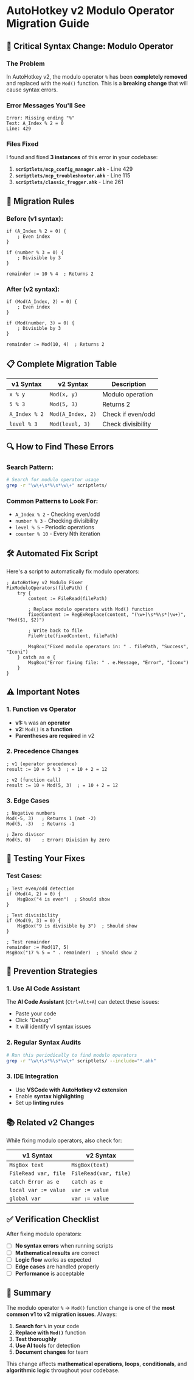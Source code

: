 # AutoHotkey v2 Modulo Operator Migration Guide

## 🚨 **Critical Syntax Change: Modulo Operator**

### **The Problem**
In AutoHotkey v2, the modulo operator `%` has been **completely removed** and replaced with the `Mod()` function. This is a **breaking change** that will cause syntax errors.

### **Error Messages You'll See**
```
Error: Missing ending "%"
Text: A_Index % 2 = 0
Line: 429
```

### **Files Fixed**
I found and fixed **3 instances** of this error in your codebase:

1. **`scriptlets/mcp_config_manager.ahk`** - Line 429
2. **`scriptlets/mcp_troubleshooter.ahk`** - Line 115  
3. **`scriptlets/classic_frogger.ahk`** - Line 261

## 🔧 **Migration Rules**

### **Before (v1 syntax):**
```ahk
if (A_Index % 2 = 0) {
    ; Even index
}

if (number % 3 = 0) {
    ; Divisible by 3
}

remainder := 10 % 4  ; Returns 2
```

### **After (v2 syntax):**
```ahk
if (Mod(A_Index, 2) = 0) {
    ; Even index
}

if (Mod(number, 3) = 0) {
    ; Divisible by 3
}

remainder := Mod(10, 4)  ; Returns 2
```

## 📋 **Complete Migration Table**

| v1 Syntax | v2 Syntax | Description |
|-----------|-----------|-------------|
| `x % y` | `Mod(x, y)` | Modulo operation |
| `5 % 3` | `Mod(5, 3)` | Returns 2 |
| `A_Index % 2` | `Mod(A_Index, 2)` | Check if even/odd |
| `level % 3` | `Mod(level, 3)` | Check divisibility |

## 🔍 **How to Find These Errors**

### **Search Pattern:**
```bash
# Search for modulo operator usage
grep -r "\w\+\s*%\s*\w\+" scriptlets/
```

### **Common Patterns to Look For:**
- `A_Index % 2` - Checking even/odd
- `number % 3` - Checking divisibility
- `level % 5` - Periodic operations
- `counter % 10` - Every Nth iteration

## 🛠️ **Automated Fix Script**

Here's a script to automatically fix modulo operators:

```ahk
; AutoHotkey v2 Modulo Fixer
FixModuloOperators(filePath) {
    try {
        content := FileRead(filePath)
        
        ; Replace modulo operators with Mod() function
        fixedContent := RegExReplace(content, "(\w+)\s*%\s*(\w+)", "Mod($1, $2)")
        
        ; Write back to file
        FileWrite(fixedContent, filePath)
        
        MsgBox("Fixed modulo operators in: " . filePath, "Success", "Iconi")
    } catch as e {
        MsgBox("Error fixing file: " . e.Message, "Error", "Iconx")
    }
}
```

## ⚠️ **Important Notes**

### **1. Function vs Operator**
- **v1:** `%` was an **operator**
- **v2:** `Mod()` is a **function**
- **Parentheses are required** in v2

### **2. Precedence Changes**
```ahk
; v1 (operator precedence)
result := 10 + 5 % 3  ; = 10 + 2 = 12

; v2 (function call)
result := 10 + Mod(5, 3)  ; = 10 + 2 = 12
```

### **3. Edge Cases**
```ahk
; Negative numbers
Mod(-5, 3)   ; Returns 1 (not -2)
Mod(5, -3)   ; Returns -1

; Zero divisor
Mod(5, 0)    ; Error: Division by zero
```

## 🧪 **Testing Your Fixes**

### **Test Cases:**
```ahk
; Test even/odd detection
if (Mod(4, 2) = 0) {
    MsgBox("4 is even")  ; Should show
}

; Test divisibility
if (Mod(9, 3) = 0) {
    MsgBox("9 is divisible by 3")  ; Should show
}

; Test remainder
remainder := Mod(17, 5)
MsgBox("17 % 5 = " . remainder)  ; Should show 2
```

## 🔄 **Prevention Strategies**

### **1. Use AI Code Assistant**
The **AI Code Assistant** (`Ctrl+Alt+A`) can detect these issues:
- Paste your code
- Click "Debug" 
- It will identify v1 syntax issues

### **2. Regular Syntax Audits**
```bash
# Run this periodically to find modulo operators
grep -r "\w\+\s*%\s*\w\+" scriptlets/ --include="*.ahk"
```

### **3. IDE Integration**
- Use **VSCode with AutoHotkey v2 extension**
- Enable **syntax highlighting**
- Set up **linting rules**

## 📚 **Related v2 Changes**

While fixing modulo operators, also check for:

| v1 Syntax | v2 Syntax |
|-----------|-----------|
| `MsgBox text` | `MsgBox(text)` |
| `FileRead var, file` | `FileRead(var, file)` |
| `catch Error as e` | `catch as e` |
| `local var := value` | `var := value` |
| `global var` | `var := value` |

## ✅ **Verification Checklist**

After fixing modulo operators:

- [ ] **No syntax errors** when running scripts
- [ ] **Mathematical results** are correct
- [ ] **Logic flow** works as expected
- [ ] **Edge cases** are handled properly
- [ ] **Performance** is acceptable

## 🎯 **Summary**

The modulo operator `%` → `Mod()` function change is one of the **most common v1 to v2 migration issues**. Always:

1. **Search for `%`** in your code
2. **Replace with `Mod()`** function
3. **Test thoroughly** 
4. **Use AI tools** for detection
5. **Document changes** for team

This change affects **mathematical operations**, **loops**, **conditionals**, and **algorithmic logic** throughout your codebase.


